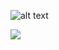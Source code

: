 ![alt text](http://www.imgim.com/perdecim.png)

<img align="center" src="http://www.imgim.com/perdecim.png">
